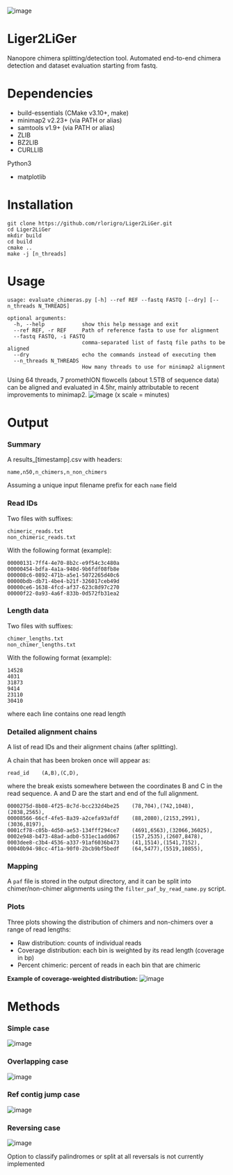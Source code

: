 ![image](https://user-images.githubusercontent.com/28764332/152460928-d59e1b8c-e3ba-47b0-8557-3e66d8389502.png)

# Liger2LiGer
Nanopore chimera splitting/detection tool. Automated end-to-end chimera detection and dataset evaluation starting from fastq.


# Dependencies

- build-essentials (CMake v3.10+, make) 
- minimap2 v2.23+ (via PATH or alias)
- samtools v1.9+ (via PATH or alias)
- ZLIB 
- BZ2LIB
- CURLLIB

Python3
- matplotlib


# Installation

```
git clone https://github.com/rlorigro/Liger2LiGer.git
cd Liger2LiGer
mkdir build
cd build
cmake ..
make -j [n_threads]
```

# Usage

```
usage: evaluate_chimeras.py [-h] --ref REF --fastq FASTQ [--dry] [--n_threads N_THREADS]

optional arguments:
  -h, --help            show this help message and exit
  --ref REF, -r REF     Path of reference fasta to use for alignment
  --fastq FASTQ, -i FASTQ
                        comma-separated list of fastq file paths to be aligned
  --dry                 echo the commands instead of executing them
  --n_threads N_THREADS
                        How many threads to use for minimap2 alignment
```

Using 64 threads, 7 promethION flowcells (about 1.5TB of sequence data) can be aligned and evaluated in 4.5hr, mainly attributable to recent improvements to minimap2.
![image](https://user-images.githubusercontent.com/28764332/152575429-b908ff7a-f333-4dde-8cc3-caa515c1ac49.png)
(x scale = minutes)


# Output

### Summary

A results_[timestamp].csv with headers:
```
name,n50,n_chimers,n_non_chimers
```
Assuming a unique input filename prefix for each `name` field

### Read IDs

Two files with suffixes:
```
chimeric_reads.txt
non_chimeric_reads.txt
```

With the following format (example):
```
00000131-7ff4-4e70-8b2c-e9f54c3c480a
00000454-bdfa-4a1a-940d-9b6fdf08fb8e
000008c6-0892-471b-a5e1-5072265d40c6
00000bdb-db71-4be4-b21f-326017ceb49d
00000ce6-1638-4fcd-af37-623c8d97c270
00000f22-0a93-4a6f-833b-0d572fb31ea2
```

### Length data

Two files with suffixes:
```
chimer_lengths.txt
non_chimer_lengths.txt
```

With the following format (example):
```
14528
4031
31873
9414
23110
30410
```
where each line contains one read length

### Detailed alignment chains

A list of read IDs and their alignment chains (after splitting).

A chain that has been broken once will appear as:

```
read_id    (A,B),(C,D),
```

where the break exists somewhere between the coordinates B and C in the read sequence. A and D are the start and end of the full alignment.

```
0000275d-8b08-4f25-8c7d-bcc232d4be25	(78,704),(742,1048),(2038,2565),
00008566-66cf-4fe5-8a39-a2cefa93afdf	(88,2080),(2153,2991),(3036,8197),
0001cf78-c05b-4d50-ae53-134fff294ce7	(4691,6563),(32066,36025),
0002e948-b473-48ad-adb0-531ec1add067	(157,2535),(2607,8478),
0003dee8-c3b4-4536-a337-91af6036b473	(41,1514),(1541,7152),
00040b94-98cc-4f1a-90f0-2bcb9bf5bedf	(64,5477),(5519,10855),
```

### Mapping

A `paf` file is stored in the output directory, and it can be split into chimer/non-chimer alignments using the `filter_paf_by_read_name.py` script.


### Plots

Three plots showing the distribution of chimers and non-chimers over a range of read lengths:
- Raw distribution: counts of individual reads
- Coverage distribution: each bin is weighted by its read length (coverage in bp)
- Percent chimeric: percent of reads in each bin that are chimeric


**Example of coverage-weighted distribution:**
![image](https://user-images.githubusercontent.com/28764332/152576219-8e07a297-07bc-44aa-b5bb-5b91d1ad2fc2.png)


# Methods

### Simple case
![image](https://user-images.githubusercontent.com/28764332/152461992-7ccc65a4-bbdc-45e7-9f20-9524eada25e1.png)

### Overlapping case
![image](https://user-images.githubusercontent.com/28764332/152462015-cee614b2-1b7c-4ff3-b76c-3c0cd0a438fe.png)

### Ref contig jump case
![image](https://user-images.githubusercontent.com/28764332/152462086-6d091c88-727d-416f-8b79-14ba9c28f749.png)

### Reversing case
![image](https://user-images.githubusercontent.com/28764332/152462681-20af879e-13f1-4662-bc8c-b2c4e207e545.png)

Option to classify palindromes or split at all reversals is not currently implemented
